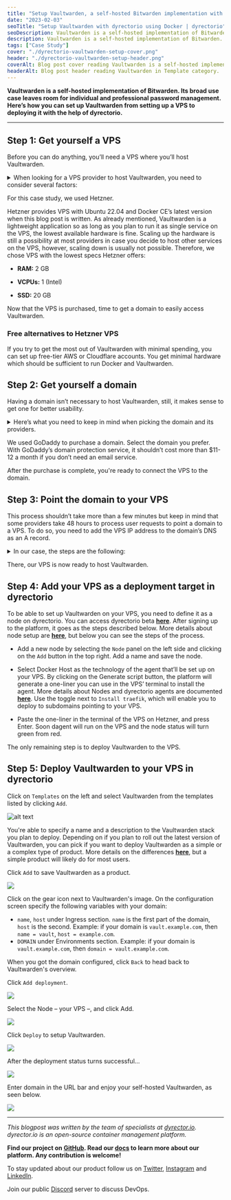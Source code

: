 ```yaml
---
title: "Setup Vaultwarden, a self-hosted Bitwarden implementation with dyrectorio using Docker from the ground up"
date: "2023-02-03"
seoTitle: "Setup Vaultwarden with dyrectorio using Docker | dyrectorio"
seoDescription: Vaultwarden is a self-hosted implementation of Bitwarden. Here's how you can set it up from getting a VPS to deploying it with dyrectorio.
description: Vaultwarden is a self-hosted implementation of Bitwarden. Here's how you can set it up from getting a VPS, purchasing a domain, and deploying it with dyrectorio.
tags: ["Case Study"]
cover: "./dyrectorio-vaultwarden-setup-cover.png"
header: "./dyrectorio-vaultwarden-setup-header.png"
coverAlt: Blog post cover reading Vaultwarden is a self-hosted implementation of Bitwarden. Learn how you can set it up with dyrectorio.
headerAlt: Blog post header reading Vaultwarden in Template category.
---
```


**Vaultwarden is a self-hosted implementation of Bitwarden. Its broad use case leaves room for individual and professional password management. Here’s how you can set up Vaultwarden from setting up a VPS to deploying it with the help of dyrectorio.**

---

## Step 1: Get yourself a VPS

Before you can do anything, you’ll need a VPS where you’ll host Vaultwarden.

<details>
<summary>When looking for a VPS provider to host Vaultwarden, you need to consider several factors:</summary>
  
- **Resources.** Vaultwarden isn’t a resource demanding application. According to a closed **[issue](https://github.com/dani-garcia/vaultwarden/issues/277)** from 2018 on the project’s GitHub repo, the stack can basically run on any hardware.

- **Location.** To reduce latency and get the most out of the VPS, choose a data center closest to your location.
  
- **Support.** Preferably the provider offers 24/7 customer support. It’s always useful if the provider has forums and other places where users can look for solutions in case they bump into difficulties.
  
- **Features.** Backups and security options might be useful when hosting Vaultwarden.

Some providers offer discounts based on how long you’re signing up for their offers. Some also offer free setup fee in case you sign up for a longer period of time.
</details>

For this case study, we used Hetzner.

Hetzner provides VPS with Ubuntu 22.04 and Docker CE’s latest version when this blog post is written. As already mentioned, Vaultwarden is a lightweight application so as long as you plan to run it as single service on the VPS, the lowest available hardware is fine. Scaling up the hardware is still a possibility at most providers in case you decide to host other services on the VPS, however, scaling down is usually not possible. Therefore, we chose VPS with the lowest specs Hetzner offers:

- **RAM:** 2 GB

- **VCPUs:** 1 (Intel)

- **SSD:** 20 GB

Now that the VPS is purchased, time to get a domain to easily access Vaultwarden.

### Free alternatives to Hetzner VPS

If you try to get the most out of Vaultwarden with minimal spending, you can set up free-tier AWS or Cloudflare accounts. You get minimal hardware which should be sufficient to run Docker and Vaultwarden.

## Step 2: Get yourself a domain

Having a domain isn’t necessary to host Vaultwarden, still, it makes sense to get one for better usability.

<details>
  <summary>Here’s what you need to keep in mind when picking the domain and its providers.</summary>

  - **Domain name.** Human readability is a basic need, especially if you want to host Vaultwarden to manage passwords of subscriptions that the whole family uses. IP addresses aren’t as user friendly as domains.
  
  - **Extension.** Some extensions are pricier than others. For self-hosted Vaultwarden, it’s unnecessary to go fancy.
  
  - **Support.** Again, 24/7 availability is preferable with additional resources users can check to solve problems.
  
  - **Privacy.** Purchasers' personal data can be checked out on WHOIS. If you want to avoid this, you can redact it at the provider to protect personal data.
  
  - **DNS.** This is required to point the domain to VPS.
</details>

We used GoDaddy to purchase a domain. Select the domain you prefer. With GoDaddy’s domain protection service, it shouldn’t cost more than $11-12 a month if you don’t need an email service.

After the purchase is complete, you're ready to connect the VPS to the domain.

## Step 3: Point the domain to your VPS

This process shouldn’t take more than a few minutes but keep in mind that some providers take 48 hours to process user requests to point a domain to a VPS. To do so, you need to add the VPS IP address to the domain’s DNS as an A record.

<details>
  <summary>In our case, the steps are the following:</summary>

  - Copy VPS IPv4 address from Hetzner account
  
  - Head to GoDaddy, and delete all removable record from the domain’s DNS records
  
  - Create a new A record, and paste the IPv4 address into it
</details>

There, our VPS is now ready to host Vaultwarden.

## Step 4: Add your VPS as a deployment target in dyrectorio

To be able to set up Vaultwarden on your VPS, you need to define it as a node on dyrectorio. You can access dyrectorio beta **[here](https://app.dyrectorio.com/auth/login)**. After signing up to the platform, it goes as the steps described below. More details about node setup are **[here](https://docs.dyrector.io/tutorials/register-your-node)**, but below you can see the steps of the process.

- Add a new node by selecting the `Node` panel on the left side and clicking on the `Add` button in the top right. Add a name and save the node.

- Select Docker Host as the technology of the agent that’ll be set up on your VPS. By clicking on the Generate script button, the platform will generate a one-liner you can use in the VPS’ terminal to install the agent. More details about Nodes and dyrectorio agents are documented **[here](https://docs.dyrector.io/tutorials/register-your-node)**. Use the toggle next to `Install traefik`, which will enable you to deploy to subdomains pointing to your VPS.

- Paste the one-liner in the terminal of the VPS on Hetzner, and press Enter. Soon dagent will run on the VPS and the node status will turn green from red.

The only remaining step is to deploy Vaultwarden to the VPS.

## Step 5: Deploy Vaultwarden to your VPS in dyrectorio

Click on `Templates` on the left and select Vaultwarden from the templates listed by clicking `Add`.

![alt text](dyrector-io-Vaultwarden-template-01.png)

You're able to specify a name and a description to the Vaultwarden stack you plan to deploy. Depending on if you plan to roll out the latest version of Vaultwarden, you can pick if you want to deploy Vaultwarden as a simple or a complex type of product. More details on the differences **[here](https://docs.dyrector.io/tutorials/create-your-product)**, but a simple product will likely do for most users.

Click `Add` to save Vaultwarden as a product.

![](dyrector-io-Vaultwarden-template-02.png)

Click on the gear icon next to Vaultwarden's image. On the configuration screen specify the following variables with your domain:

- `name`, `host` under Ingress section. `name` is the first part of the domain, `host` is the second. Example: if your domain is `vault.example.com`, then `name = vault`, `host = example.com`.
- `DOMAIN` under Environments section. Example: if your domain is `vault.example.com`, then `domain = vault.example.com`.

When you got the domain configured, click `Back` to head back to Vaultwarden's overview.

Click `Add deployment`.

![](dyrector-io-Vaultwarden-template-03.png)

Select the Node – your VPS –, and click Add.

![](dyrector-io-Vaultwarden-template-04.png)

Click `Deploy` to setup Vaultwarden.

![](dyrector-io-Vaultwarden-template-05.png)

After the deployment status turns successful...

![](dyrector-io-Vaultwarden-template-06.png)

Enter domain in the URL bar and enjoy your self-hosted Vaultwarden, as seen below.

![](dyrector-io-Vaultwarden-template-07.png)

---

_This blogpost was written by the team of specialists at [dyrector.io](https://dyrector.io). dyrector.io is an open-source container management platform._

**Find our project on [GitHub](https://github.com/dyrector-io/dyrectorio/). Read our [docs](https://docs.dyrector.io/) to learn more about our platform. Any contribution is welcome!**

To stay updated about our product follow us on [Twitter](https://twitter.com/dyrectorio), [Instagram](https://www.instagram.com/dyrectorio/) and [LinkedIn](https://www.linkedin.com/company/dyrectorio/).

Join our public [Discord](https://discord.gg/hMyT9cbYFD) server to discuss DevOps.